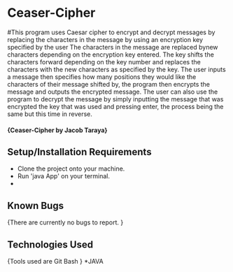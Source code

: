 # Ceaser-Cipher
#This program uses Caesar cipher to encrypt and decrypt messages by replacing the characters in the message by using an encryption key specified by the user The characters in the message are replaced bynew characters depending on the encryption key entered. The key shifts the characters forward depending on the key number and replaces the characters with the new characters as specified by the key. The user inputs a message then specifies how many positions they would like the characters of their message shifted by, the program then encrypts the message and outputs the encrypted message. The user can also use the program to decrypt the message by simply inputting the message that was encrypted the key that was used and pressing enter, the process being the same but this time in reverse.
#### {Ceaser-Cipher by Jacob Taraya}

## Setup/Installation Requirements
* Clone the project onto your machine.
* Run 'java App' on your terminal.
* 
## Known Bugs
{There are currently no bugs to report. }

## Technologies Used
{Tools used are Git Bash }
*JAVA
